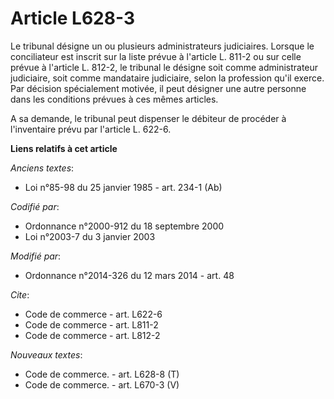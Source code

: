 # Article L628-3

Le tribunal désigne un ou plusieurs administrateurs judiciaires. Lorsque le conciliateur est inscrit sur la liste prévue à
l'article L. 811-2 ou sur celle prévue à l'article L. 812-2, le tribunal le désigne soit comme administrateur judiciaire,
soit comme mandataire judiciaire, selon la profession qu'il exerce. Par décision spécialement motivée, il peut désigner une
autre personne dans les conditions prévues à ces mêmes articles. 

A sa demande, le tribunal peut dispenser le débiteur de procéder à l'inventaire prévu par l'article L. 622-6.

**Liens relatifs à cet article**

_Anciens textes_:

  - Loi n°85-98 du 25 janvier 1985 - art. 234-1 (Ab)

_Codifié par_:

  - Ordonnance n°2000-912 du 18 septembre 2000
  - Loi n°2003-7 du 3 janvier 2003

_Modifié par_:

  - Ordonnance n°2014-326 du 12 mars 2014 - art. 48

_Cite_:

  - Code de commerce - art. L622-6
  - Code de commerce - art. L811-2
  - Code de commerce - art. L812-2

_Nouveaux textes_:

  - Code de commerce. - art. L628-8 (T)
  - Code de commerce. - art. L670-3 (V)
